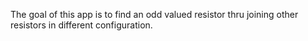 The goal of this app is to find an odd valued resistor thru joining other resistors in different configuration.

